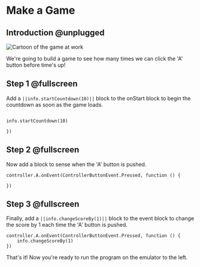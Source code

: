 # Make a Game

## Introduction @unplugged

![Cartoon of the game at work](http://steamblender.com/wp-content/uploads/2020/09/week1gameSmall.gif)

We're going to build a game to see how many times we can click the 'A' button before time's up!

## Step 1 @fullscreen

Add a ``||info.startCountdown(10)||`` block to the onStart block to begin the countdown as soon as the game loads.

```blocks

info.startCountdown(10)

})
```

## Step 2 @fullscreen

Now add a block to sense when the 'A' button is pushed.


```blocks
controller.A.onEvent(ControllerButtonEvent.Pressed, function () {
    
})
```

## Step 3 @fullscreen

Finally, add a ``||info.changeScoreBy(1)||`` block to the event block to change the score by 1 each time the 'A' button is pushed.

```blocks
controller.A.onEvent(ControllerButtonEvent.Pressed, function () {
    info.changeScoreBy(1)
})
```

That's it! 
Now you're ready to run the program on the emulator to the left.
